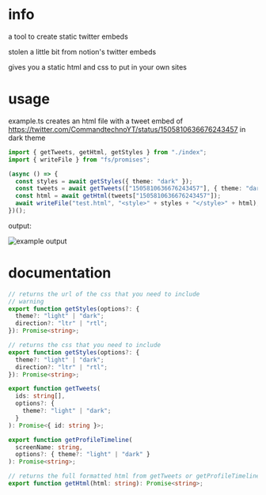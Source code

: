# info

a tool to create static twitter embeds

stolen a little bit from notion's twitter embeds

gives you a static html and css to put in your own sites

# usage

example.ts creates an html file with a tweet embed of https://twitter.com/CommandtechnoYT/status/1505810636676243457 in dark theme

```ts
import { getTweets, getHtml, getStyles } from "./index";
import { writeFile } from "fs/promises";

(async () => {
  const styles = await getStyles({ theme: "dark" });
  const tweets = await getTweets(["1505810636676243457"], { theme: "dark" });
  const html = await getHtml(tweets["1505810636676243457"]);
  await writeFile("test.html", "<style>" + styles + "</style>" + html);
})();
```

output:

![example output](https://cdn.discordapp.com/attachments/796997555752796184/956370087227559936/unknown.png)

# documentation

```ts
// returns the url of the css that you need to include
// warning
export function getStyles(options?: {
  theme?: "light" | "dark";
  direction?: "ltr" | "rtl";
}): Promise<string>;

// returns the css that you need to include
export function getStyles(options?: {
  theme?: "light" | "dark";
  direction?: "ltr" | "rtl";
}): Promise<string>;

export function getTweets(
  ids: string[],
  options?: {
    theme?: "light" | "dark";
  }
): Promise<{ id: string }>;

export function getProfileTimeline(
  screenName: string,
  options?: { theme?: "light" | "dark" }
): Promise<string>;

// returns the full formatted html from getTweets or getProfileTimeline
export function getHtml(html: string): Promise<string>;
```